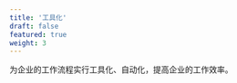 ```yaml
---
title: '工具化'
draft: false
featured: true
weight: 3
---
```


为企业的工作流程实行工具化、自动化，提高企业的工作效率。

<!--more-->
